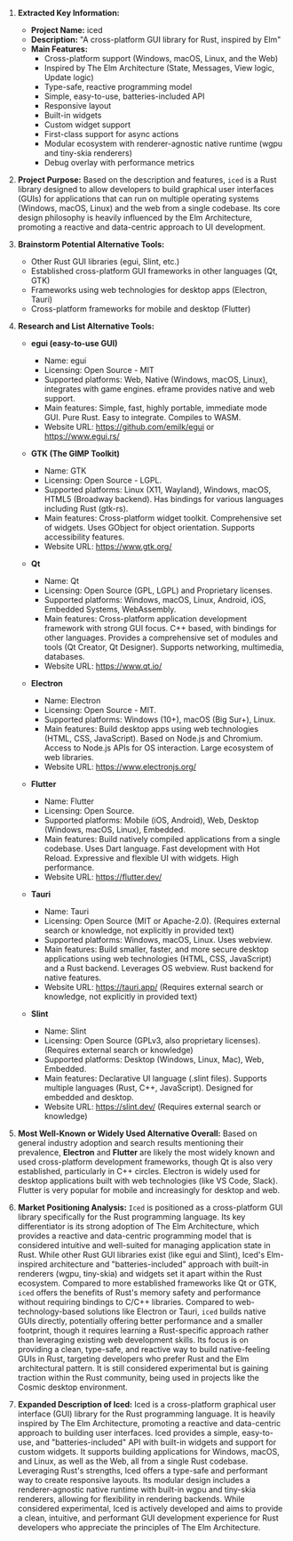 1.  **Extracted Key Information:**
    *   **Project Name:** iced
    *   **Description:** "A cross-platform GUI library for Rust, inspired by Elm"
    *   **Main Features:**
        *   Cross-platform support (Windows, macOS, Linux, and the Web)
        *   Inspired by The Elm Architecture (State, Messages, View logic, Update logic)
        *   Type-safe, reactive programming model
        *   Simple, easy-to-use, batteries-included API
        *   Responsive layout
        *   Built-in widgets
        *   Custom widget support
        *   First-class support for async actions
        *   Modular ecosystem with renderer-agnostic native runtime (wgpu and tiny-skia renderers)
        *   Debug overlay with performance metrics

2.  **Project Purpose:** Based on the description and features, `iced` is a Rust library designed to allow developers to build graphical user interfaces (GUIs) for applications that can run on multiple operating systems (Windows, macOS, Linux) and the web from a single codebase. Its core design philosophy is heavily influenced by the Elm Architecture, promoting a reactive and data-centric approach to UI development.

3.  **Brainstorm Potential Alternative Tools:**
    *   Other Rust GUI libraries (egui, Slint, etc.)
    *   Established cross-platform GUI frameworks in other languages (Qt, GTK)
    *   Frameworks using web technologies for desktop apps (Electron, Tauri)
    *   Cross-platform frameworks for mobile and desktop (Flutter)

4.  **Research and List Alternative Tools:**

    *   **egui (easy-to-use GUI)**
        *   Name: egui
        *   Licensing: Open Source - MIT
        *   Supported platforms: Web, Native (Windows, macOS, Linux), integrates with game engines. eframe provides native and web support.
        *   Main features: Simple, fast, highly portable, immediate mode GUI. Pure Rust. Easy to integrate. Compiles to WASM.
        *   Website URL: https://github.com/emilk/egui or https://www.egui.rs/

    *   **GTK (The GIMP Toolkit)**
        *   Name: GTK
        *   Licensing: Open Source - LGPL.
        *   Supported platforms: Linux (X11, Wayland), Windows, macOS, HTML5 (Broadway backend). Has bindings for various languages including Rust (gtk-rs).
        *   Main features: Cross-platform widget toolkit. Comprehensive set of widgets. Uses GObject for object orientation. Supports accessibility features.
        *   Website URL: https://www.gtk.org/

    *   **Qt**
        *   Name: Qt
        *   Licensing: Open Source (GPL, LGPL) and Proprietary licenses.
        *   Supported platforms: Windows, macOS, Linux, Android, iOS, Embedded Systems, WebAssembly.
        *   Main features: Cross-platform application development framework with strong GUI focus. C++ based, with bindings for other languages. Provides a comprehensive set of modules and tools (Qt Creator, Qt Designer). Supports networking, multimedia, databases.
        *   Website URL: https://www.qt.io/

    *   **Electron**
        *   Name: Electron
        *   Licensing: Open Source - MIT.
        *   Supported platforms: Windows (10+), macOS (Big Sur+), Linux.
        *   Main features: Build desktop apps using web technologies (HTML, CSS, JavaScript). Based on Node.js and Chromium. Access to Node.js APIs for OS interaction. Large ecosystem of web libraries.
        *   Website URL: https://www.electronjs.org/

    *   **Flutter**
        *   Name: Flutter
        *   Licensing: Open Source.
        *   Supported platforms: Mobile (iOS, Android), Web, Desktop (Windows, macOS, Linux), Embedded.
        *   Main features: Build natively compiled applications from a single codebase. Uses Dart language. Fast development with Hot Reload. Expressive and flexible UI with widgets. High performance.
        *   Website URL: https://flutter.dev/

    *   **Tauri**
        *   Name: Tauri
        *   Licensing: Open Source (MIT or Apache-2.0). (Requires external search or knowledge, not explicitly in provided text)
        *   Supported platforms: Windows, macOS, Linux. Uses webview.
        *   Main features: Build smaller, faster, and more secure desktop applications using web technologies (HTML, CSS, JavaScript) and a Rust backend. Leverages OS webview. Rust backend for native features.
        *   Website URL: https://tauri.app/ (Requires external search or knowledge, not explicitly in provided text)

    *   **Slint**
        *   Name: Slint
        *   Licensing: Open Source (GPLv3, also proprietary licenses). (Requires external search or knowledge)
        *   Supported platforms: Desktop (Windows, Linux, Mac), Web, Embedded.
        *   Main features: Declarative UI language (.slint files). Supports multiple languages (Rust, C++, JavaScript). Designed for embedded and desktop.
        *   Website URL: https://slint.dev/ (Requires external search or knowledge)

5.  **Most Well-Known or Widely Used Alternative Overall:** Based on general industry adoption and search results mentioning their prevalence, **Electron** and **Flutter** are likely the most widely known and used cross-platform development frameworks, though Qt is also very established, particularly in C++ circles. Electron is widely used for desktop applications built with web technologies (like VS Code, Slack). Flutter is very popular for mobile and increasingly for desktop and web.

6.  **Market Positioning Analysis:**
    `Iced` is positioned as a cross-platform GUI library specifically for the Rust programming language. Its key differentiator is its strong adoption of The Elm Architecture, which provides a reactive and data-centric programming model that is considered intuitive and well-suited for managing application state in Rust. While other Rust GUI libraries exist (like egui and Slint), Iced's Elm-inspired architecture and "batteries-included" approach with built-in renderers (wgpu, tiny-skia) and widgets set it apart within the Rust ecosystem. Compared to more established frameworks like Qt or GTK, `iced` offers the benefits of Rust's memory safety and performance without requiring bindings to C/C++ libraries. Compared to web-technology-based solutions like Electron or Tauri, `iced` builds native GUIs directly, potentially offering better performance and a smaller footprint, though it requires learning a Rust-specific approach rather than leveraging existing web development skills. Its focus is on providing a clean, type-safe, and reactive way to build native-feeling GUIs in Rust, targeting developers who prefer Rust and the Elm architectural pattern. It is still considered experimental but is gaining traction within the Rust community, being used in projects like the Cosmic desktop environment.

7.  **Expanded Description of Iced:**
    Iced is a cross-platform graphical user interface (GUI) library for the Rust programming language. It is heavily inspired by The Elm Architecture, promoting a reactive and data-centric approach to building user interfaces. Iced provides a simple, easy-to-use, and "batteries-included" API with built-in widgets and support for custom widgets. It supports building applications for Windows, macOS, and Linux, as well as the Web, all from a single Rust codebase. Leveraging Rust's strengths, Iced offers a type-safe and performant way to create responsive layouts. Its modular design includes a renderer-agnostic native runtime with built-in wgpu and tiny-skia renderers, allowing for flexibility in rendering backends. While considered experimental, Iced is actively developed and aims to provide a clean, intuitive, and performant GUI development experience for Rust developers who appreciate the principles of The Elm Architecture.